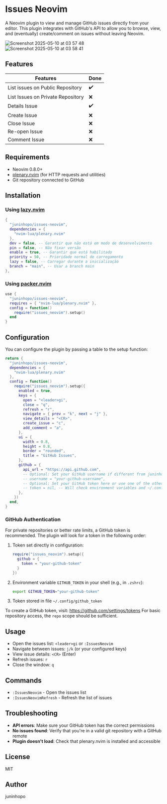 # Issues Neovim

A Neovim plugin to view and manage GitHub issues directly from your editor. This plugin integrates with GitHub's API to allow you to browse, view, and (eventually) create/comment on issues without leaving Neovim.

![Screenshot 2025-05-10 at 03 57 48](https://github.com/user-attachments/assets/6e8a84bf-808c-4e38-b760-e1416960faa7)
![Screenshot 2025-05-10 at 03 58 41](https://github.com/user-attachments/assets/60644310-56ad-4e2a-a5b6-e283d5b95bdd)

## Features

| Features                          | Done               |
| --------------------------------- | ------------------ |
| List issues on Public Repository  | :heavy_check_mark: |
| List Issues on Private Repository | :x:                |
| Details Issue                     | :heavy_check_mark: |
| Create Issue                      | :x:                |
| Close Issue                       | :x:                |
| Re-open Issue                     | :x:                |
| Comment Issue                     | :x:                |

## Requirements

- Neovim 0.8.0+
- [plenary.nvim](https://github.com/nvim-lua/plenary.nvim) (for HTTP requests and utilities)
- Git repository connected to GitHub

## Installation

### Using [lazy.nvim](https://github.com/folke/lazy.nvim)

```lua
{
  "juninhopo/issues-neovim",
  dependencies = {
    "nvim-lua/plenary.nvim"
  },
  dev = false, -- Garantir que não está em modo de desenvolvimento
  pin = false, -- Não fixar versão
  enable = true, -- Garantir que está habilitado
  priority = 50, -- Prioridade normal de carregamento
  lazy = false, -- Carregar durante a inicialização
  branch = "main", -- Usar a branch main
},
```

### Using [packer.nvim](https://github.com/wbthomason/packer.nvim)

```lua
use {
  "juninhopo/issues-neovim",
  requires = { "nvim-lua/plenary.nvim" },
  config = function()
    require("issues_neovim").setup()
  end
}
```

## Configuration

You can configure the plugin by passing a table to the setup function:

```lua
return {
  "juninhopo/issues-neovim",
  dependencies = {
    "nvim-lua/plenary.nvim"
  },
  config = function()
    require("issues_neovim").setup({
      enabled = true,
      keys = {
        open = "<leader>gi",
        close = "q",
        refresh = "r",
        navigate = { prev = "k", next = "j" },
        view_details = "<CR>",
        create_issue = "c",
        add_comment = "a",
      },
      ui = {
        width = 0.8,
        height = 0.8,
        border = "rounded",
        title = "GitHub Issues",
      },
      github = {
        api_url = "https://api.github.com",
        -- Optional: Set your GitHub username if different from juninhopo
        -- username = "your-github-username",
        -- Optional: Set your GitHub token here or use one of the other methods mentioned in the docs
        -- token = nil, -- Will check environment variables and ~/.config/github_token
      },
    })
  end,
}
```

### GitHub Authentication

For private repositories or better rate limits, a GitHub token is recommended. The plugin will look for a token in the following order:

1. Token set directly in configuration:

   ```lua
   require("issues_neovim").setup({
     github = {
       token = "your-github-token"
     }
   })
   ```

2. Environment variable `GITHUB_TOKEN` in your shell (e.g., in `.zshrc`):

   ```bash
   export GITHUB_TOKEN="your-github-token"
   ```

3. Token stored in file `~/.config/github_token`

To create a GitHub token, visit: <https://github.com/settings/tokens>
For basic repository access, the `repo` scope should be sufficient.

## Usage

- Open the issues list: `<leader>gi` or `:IssuesNeovim`
- Navigate between issues: `j/k` (or your configured keys)
- View issue details: `<CR>` (Enter)
- Refresh issues: `r`
- Close the window: `q`

## Commands

- `:IssuesNeovim` - Open the issues list
- `:IssuesNeovimRefresh` - Refresh the list of issues

## Troubleshooting

- **API errors**: Make sure your GitHub token has the correct permissions
- **No issues found**: Verify that you're in a valid git repository with a GitHub remote
- **Plugin doesn't load**: Check that plenary.nvim is installed and accessible

## License

MIT

## Author

juninhopo
